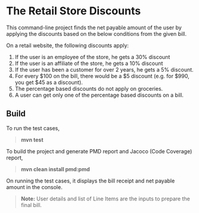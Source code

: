 # The Retail Store Discounts

This command-line project finds the net payable amount of the user by applying the discounts based on the below conditions from the given bill.

On a retail website, the following discounts apply:
1. If the user is an employee of the store, he gets a 30% discount
2. If the user is an affiliate of the store, he gets a 10% discount
3. If the user has been a customer for over 2 years, he gets a 5% discount.
4. For every $100 on the bill, there would be a $5 discount (e.g. for $990, you get $45
as a discount).
5. The percentage based discounts do not apply on groceries.
6. A user can get only one of the percentage based discounts on a bill.

## Build

To run the test cases,
>**mvn test**

To build the project and generate PMD report and Jacoco (Code Coverage) report,
>**mvn clean install pmd:pmd**

On running the test cases, it displays the bill receipt and net payable amount in the console.

>**Note:** User details and list of Line Items are the inputs to prepare the final bill. 
